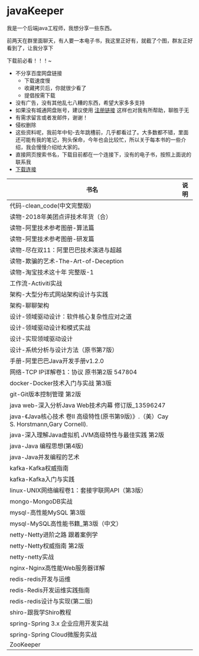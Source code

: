 # javaKeeper
我是一个后端java工程师，我想分享一些东西。

前两天在群里面聊天，有人要一本电子书，我这里正好有，就截了个图，群友正好看到了，让我分享下

下载前必看！！！~

* 不分享百度网盘链接
	* 下载速度慢
	* 收藏拷贝后，你就很少看了
	* 提倡按需下载
* 没有广告，没有其他乱七八糟的东西，希望大家多多支持
* 如果没有城通网盘账号，建议使用 [注册链接](https://www.400gb.com/linker/3492574 "注册链接") 这样也对我有所帮助，聊胜于无
* 有需求留言或者发邮件，谢谢！
* 侵权删除
* 这些资料呢，我前年中旬-去年跳槽前，几乎都看过了。大多数都不错，里面还可能有我的笔记，狗头保命，今年也会比较忙，所以关于每本书的一些介绍，我会慢慢介绍给大家的。
* 直接网页搜索书名，下载目前都在一个连接下，没有的电子书，按照上面说的联系我
* [下载连接](https://sn9.us/dir/3492574-5681582-94d3d8 "下载连接")


| 书名  | 说明  |
| ------------ | ------------ |
| 代码-clean_code(中文完整版)  |   |
| 读物-2018年美团点评技术年货（合）  |   |
| 读物-阿里技术参考图册-算法篇 |   |
| 读物-阿里技术参考图册-研发篇 |   |
| 读物-尽在双11：阿里巴巴技术演进与超越 |   |
| 读物-欺骗的艺术-The-Art-of-Deception |   |
| 读物-淘宝技术这十年 完整版-1 |   |
| 工作流-Activiti实战 |   |
| 架构-大型分布式网站架构设计与实践 |   |
| 架构-聊聊架构 |   |
| 设计-领域驱动设计：软件核心复杂性应对之道 |   |
| 设计-领域驱动设计和模式实战 |   |
| 设计-实现领域驱动设计 |   |
| 设计-系统分析与设计方法（原书第7版） |   |
| 手册-阿里巴巴Java开发手册v1.2.0 |   |
| 网络-TCP IP详解卷1：协议 原书第2版 547804 |   |
| docker-Docker技术入门与实战  第3版 |   |
| git-Git版本控制管理 第2版 |   |
| java web-深入分析Java  Web技术内幕  修订版_13596247 |   |
| java-《Java核心技术 卷II 高级特性(原书第9版)》.（美）Cay S. Horstmann,Gary Cornell). |   |
| java-深入理解Java虚拟机 JVM高级特性与最佳实践 第2版  |   |
| java-Java 编程思想(第4版) |   |
| java-Java并发编程的艺术 |   |
| kafka-Kafka权威指南 |   |
| kafka-Kafka入门与实践 |   |
| linux-UNIX网络编程卷1：套接字联网API（第3版） |   |
| mongo-MongoDB实战 |   |
| mysql-高性能MySQL 第3版  |   |
| mysql-MySQL高性能书籍_第3版（中文） |   |
| netty-Netty进阶之路 跟着案例学 |   |
| netty-Netty权威指南 第2版 |   |
| netty-netty实战 |   |
| nginx-Nginx高性能Web服务器详解 |   |
| redis-redis开发与运维 |   |
| redis-Redis开发运维实践指南 |   |
| redis-redis设计与实现(第二版) |   |
| shiro-跟我学Shiro教程 |   |
| spring-Spring 3.x 企业应用开发实战 |   |
| spring-Spring Cloud微服务实战  |   |
| ZooKeeper |   |


